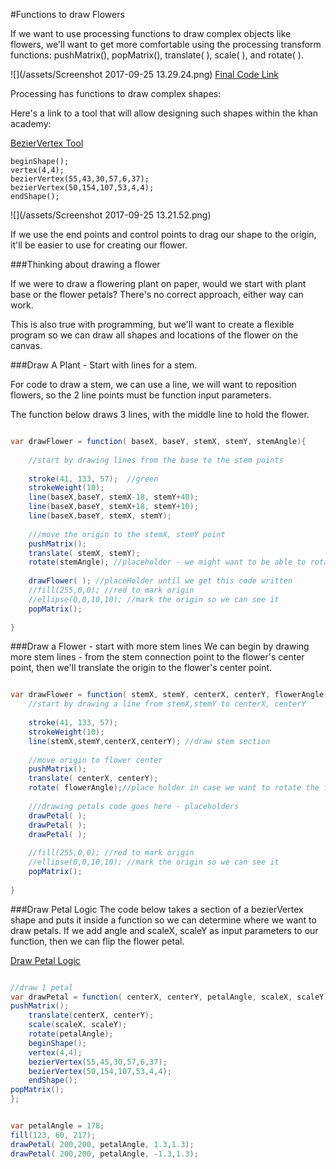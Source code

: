 #Functions to draw Flowers

If we want to use processing functions to draw complex objects like flowers, we'll want to get more comfortable using the processing transform functions: pushMatrix(), popMatrix(), translate( ), scale( ), and rotate( ).

![](/assets/Screenshot 2017-09-25 13.29.24.png)
[Final Code Link](https://www.khanacademy.org/computer-programming/plants_curvevertex/5726921278291968)

Processing has functions to draw complex shapes:  
 
Here's a link to a tool that will allow designing such shapes within the khan academy:

[BezierVertex Tool](https://www.khanacademy.org/computer-programming/beziervertex-drawing-tool/1248677350)

```
beginShape();
vertex(4,4);
bezierVertex(55,43,30,57,6,37);
bezierVertex(50,154,107,53,4,4);
endShape();
```

![](/assets/Screenshot 2017-09-25 13.21.52.png)

If we use the end points and control points to drag our shape to the origin, it'll be easier to use for creating our flower.

###Thinking about drawing a flower

If we were to draw a flowering plant on paper, would we start with plant base or the flower petals?  There's no correct approach, either way can work.

This is also true with programming, but we'll want to create a flexible program so we can draw all shapes and locations of the flower on the canvas.

###Draw A Plant - Start with lines for a stem.

For code to draw a stem, we can use a line, we will want to reposition flowers, so the 2 line points must be function input parameters.  

The function below draws 3 lines, with the middle line to hold the flower.


```java

var drawFlower = function( baseX, baseY, stemX, stemY, stemAngle){
    
    //start by drawing lines from the base to the stem points
    
    stroke(41, 133, 57);  //green
    strokeWeight(10);
    line(baseX,baseY, stemX-18, stemY+40);
    line(baseX,baseY, stemX+18, stemY+10);
    line(baseX,baseY, stemX, stemY);
    
    ///move the origin to the stemX, stemY point
    pushMatrix();
    translate( stemX, stemY);
    rotate(stemAngle); //placeholder - we might want to be able to rotate the flower before drawing it
    
    drawFlower( ); //placeHolder until we get this code written
    //fill(255,0,0); //red to mark origin
    //ellipse(0,0,10,10); //mark the origin so we can see it
    popMatrix();
    
}
```
###Draw a Flower - start with more stem lines
We can begin by drawing more stem lines - from the stem connection point to the flower's center point, then we'll translate the origin to the flower's center point.

```java

var drawFlower = function( stemX, stemY, centerX, centerY, flowerAngle){
    //start by drawing a line from stemX,stemY to centerX, centerY
 
    stroke(41, 133, 57);
    strokeWeight(10);
    line(stemX,stemY,centerX,centerY); //draw stem section
    
    //move origin to flower center
    pushMatrix();
    translate( centerX, centerY);
    rotate( flowerAngle);//place holder in case we want to rotate the flower
    
    ///drawing petals code goes here - placeholders
    drawPetal( );
    drawPetal( );
    drawPetal( );
        
    //fill(255,0,0); //red to mark origin
    //ellipse(0,0,10,10); //mark the origin so we can see it
    popMatrix();
    
}

```

###Draw Petal Logic
The code below takes a section of a bezierVertex shape and puts it inside a function so we can determine where we want to draw petals.  If we add angle and scaleX, scaleY as input parameters to our function, then we can flip the flower petal.

[Draw Petal Logic ](https://www.khanacademy.org/computer-programming/petallogic/6664207964766208)



```java

//draw 1 petal
var drawPetal = function( centerX, centerY, petalAngle, scaleX, scaleY){
pushMatrix();
    translate(centerX, centerY);
    scale(scaleX, scaleY);
    rotate(petalAngle);
    beginShape();
    vertex(4,4);
    bezierVertex(55,45,30,57,6,37);
    bezierVertex(50,154,107,53,4,4);
    endShape();
popMatrix();
};


var petalAngle = 178;
fill(123, 60, 217);
drawPetal( 200,200, petalAngle, 1.3,1.3);
drawPetal( 200,200, petalAngle, -1.3,1.3);
```

